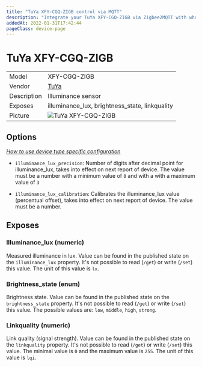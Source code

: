 ```yaml
---
title: "TuYa XFY-CGQ-ZIGB control via MQTT"
description: "Integrate your TuYa XFY-CGQ-ZIGB via Zigbee2MQTT with whatever smart home infrastructure you are using without the vendor's bridge or gateway."
addedAt: 2022-01-31T17:42:44
pageClass: device-page
---
```


<!-- !!!! -->
<!-- ATTENTION: This file is auto-generated through docgen! -->
<!-- You can only edit the "Notes"-Section between the two comment lines "Notes BEGIN" and "Notes END". -->
<!-- Do not use h1 or h2 heading within "## Notes"-Section. -->
<!-- !!!! -->

# TuYa XFY-CGQ-ZIGB

|     |     |
|-----|-----|
| Model | XFY-CGQ-ZIGB  |
| Vendor  | [TuYa](/supported-devices/#v=TuYa)  |
| Description | Illuminance sensor |
| Exposes | illuminance_lux, brightness_state, linkquality |
| Picture | ![TuYa XFY-CGQ-ZIGB](https://www.zigbee2mqtt.io/images/devices/XFY-CGQ-ZIGB.jpg) |


<!-- Notes BEGIN: You can edit here. Add "## Notes" headline if not already present. -->


<!-- Notes END: Do not edit below this line -->



## Options
*[How to use device type specific configuration](../guide/configuration/devices-groups.md#specific-device-options)*

* `illuminance_lux_precision`: Number of digits after decimal point for illuminance_lux, takes into effect on next report of device. The value must be a number with a minimum value of `0` and with a with a maximum value of `3`

* `illuminance_lux_calibration`: Calibrates the illuminance_lux value (percentual offset), takes into effect on next report of device. The value must be a number.


## Exposes

### Illuminance_lux (numeric)
Measured illuminance in lux.
Value can be found in the published state on the `illuminance_lux` property.
It's not possible to read (`/get`) or write (`/set`) this value.
The unit of this value is `lx`.

### Brightness_state (enum)
Brightness state.
Value can be found in the published state on the `brightness_state` property.
It's not possible to read (`/get`) or write (`/set`) this value.
The possible values are: `low`, `middle`, `high`, `strong`.

### Linkquality (numeric)
Link quality (signal strength).
Value can be found in the published state on the `linkquality` property.
It's not possible to read (`/get`) or write (`/set`) this value.
The minimal value is `0` and the maximum value is `255`.
The unit of this value is `lqi`.


